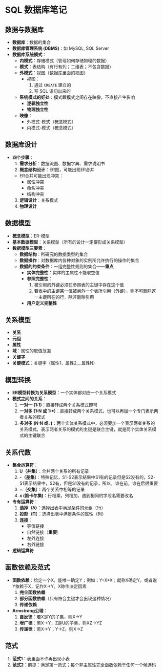 <!--
 * @Author: YangFang
 * @Date: 2025-03-11 17:05:49
 * @LastEditTime: 2025-03-11 19:59:12
 * @Description: 
-->
# SQL 数据库笔记

## 数据与数据库
- **数据库**：数据的集合
- **数据库管理系统 (DBMS)**：如 MySQL, SQL Server
- **数据库系统模式**：
  - **内模式**：存储模式（管理如何存储物理的数据）
  - **模式**：表结构（有行有列；二维表；不包含数据）
  - **外模式**：视图（数据库里面的视图）
    - 视图：
      1. 通过 `CREATE` 建立的
      2. 写 SQL 语句出来的
  - **系统模式的好处**：模式跟模式之间存在映像，不直接产生影响
    - **逻辑独立性**
    - **物理独立性**
  - **映像**：
    - 外模式-模式（概念模式）
    - 内模式-模式（概念模式）

## 数据库设计
- **四个步骤**：
  1. **需求分析**：数据流图、数据字典、需求说明书
  2. **概念结构设计**：ER图，可能出现ER合并
    - ER合并可能出现冲突：
      - 属性冲突
      - 命名冲突
      - 结构冲突
  3. **逻辑设计**：关系模式
  4. **物理设计**

## 数据模型
- **概念模型**：ER-模型
- **基本数据模型**：关系模型（所有的设计一定要形成关系模型）
- **数据模型三要素**：
  - **数据结构**：所研究的数据类型的集合
  - **数据操作**：对数据库内各种对象的实例所允许执行的操作的集合
  - **数据的约束条件**：一组完整性规则的集合——**重点**
    - **实体完整性**：实体的主属性不能取空值
    - **参照完整性**：
      1. 被引用的外键必须在参照表的主键中存在这个值
      2. 若表中的主键某一值被另外一个表所引用（外键），则不可删除这一主键所在的行，除非删除引用
    - **用户定义完整性**

## 关系模型
- **关系**
- **元组**
- **属性**
- **域**：属性的取值范围
- **关键字**
- **关键模式**：关键字（属性1，属性2,...属性N)

## 模型转换
- **ER模型转换为关系模型**：一个实体都对应一个关系模式
- **模式之间的关系**：
  1. **一对一 (1:1)**：直接转成两个关系模式即可
  2. **一对多 (1:N 或 1:*)**：直接转成两个关系模式，也可以再加一个专门表示两者关系的模式
  3. **多对多 (N:N 或 *:*)**：两个实体关系模式中，必须要加一个表示两者关系的关系模式，表示两者关系的模式的主键是联合主键，就是两个实体关系模式的主键联合

## 关系代数
- **集合运算符**：
  1. **U（并集）**：合并两个关系的所有记录
  2. **-（差集）**：特殊记忆，S1-S2表示结果中S1有的记录但是S2没有的，S2-S1表示结果中，S2有，但是S1没有的记录，所以，谁在前，谁在后很重要
  3. **∩（交集）**：两个关系中相等的记录
  4. **x (笛卡尔集)**：行相乘，列相加，遇到相同的字段名需要改名
- **专有运算符**：
  1. **选择（δ）**：选择出表中满足条件的元组（行）
  2. **投影（Π）**：选择出表中满足条件的属性（列）
  3. **连接**：
     - 等值链接
     - 自然链接（**重要**）
     - 左外连接
     - 右外链接
- **逻辑运算符**

## 函数依赖及范式
- **函数依赖**：给定一个X，能唯一确定Y；例如：Y=X*X；就称X确定Y，或者说Y依赖于X，记作X->Y，X称作决定因素
  1. **完全函数依赖**
  2. **部分函数依赖**（只有符合主键才会出现这种情况）
  3. **传递依赖**
- **Armstrong公理**：
  1. **自反律**：若X是Y的子集，则X->Y
  2. **增广律**：若X->Y，Z是U的子集，则XZ->YZ
  3. **传递律**：若X->Y；Y->Z，则X->Z

## 范式
1. **范式1**：表里面不许再出现小表
2. **范式2**：前提：满足第一范式；每个非主属性完全函数依赖于任何一个候选码